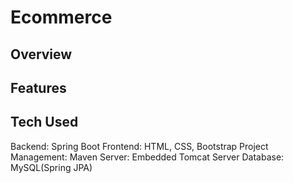 # Ecommerce
## Overview

## Features

## Tech Used
Backend: Spring Boot
Frontend: HTML, CSS, Bootstrap
Project Management: Maven
Server: Embedded Tomcat Server
Database: MySQL(Spring JPA)
